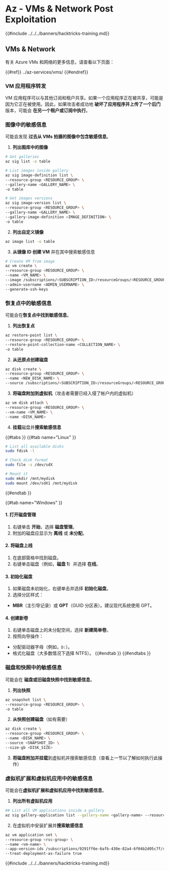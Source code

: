 # Az - VMs & Network Post Exploitation

{{#include ../../../banners/hacktricks-training.md}}

## VMs & Network

有关 Azure VMs 和网络的更多信息，请查看以下页面：

{{#ref}}
../az-services/vms/
{{#endref}}

### VM 应用程序转发

VM 应用程序可以与其他订阅和租户共享。如果一个应用程序正在被共享，可能是因为它正在被使用。因此，如果攻击者成功地 **破坏了应用程序并上传了一个后门** 版本，可能会 **在另一个租户或订阅中执行**。

### 图像中的敏感信息

可能会发现 **过去从 VMs 拍摄的图像中包含敏感信息**。

1. **列出图库中的图像**
```bash
# Get galleries
az sig list -o table

# List images inside gallery
az sig image-definition list \
--resource-group <RESOURCE_GROUP> \
--gallery-name <GALLERY_NAME> \
-o table

# Get images versions
az sig image-version list \
--resource-group <RESOURCE_GROUP> \
--gallery-name <GALLERY_NAME> \
--gallery-image-definition <IMAGE_DEFINITION> \
-o table
```
2. **列出自定义镜像**
```bash
az image list -o table
```
3. **从镜像 ID 创建 VM** 并在其中搜索敏感信息
```bash
# Create VM from image
az vm create \
--resource-group <RESOURCE_GROUP> \
--name <VM_NAME> \
--image /subscriptions/<SUBSCRIPTION_ID>/resourceGroups/<RESOURCE_GROUP>/providers/Microsoft.Compute/galleries/<GALLERY_NAME>/images/<IMAGE_DEFINITION>/versions/<IMAGE_VERSION> \
--admin-username <ADMIN_USERNAME> \
--generate-ssh-keys
```
### 恢复点中的敏感信息

可能会在**恢复点中找到敏感信息**。

1. **列出恢复点**
```bash
az restore-point list \
--resource-group <RESOURCE_GROUP> \
--restore-point-collection-name <COLLECTION_NAME> \
-o table
```
2. **从还原点创建磁盘**
```bash
az disk create \
--resource-group <RESOURCE_GROUP> \
--name <NEW_DISK_NAME> \
--source /subscriptions/<SUBSCRIPTION_ID>/resourceGroups/<RESOURCE_GROUP>/providers/Microsoft.Compute/restorePointCollections/<COLLECTION_NAME>/restorePoints/<RESTORE_POINT_NAME>
```
3. **将磁盘附加到虚拟机**（攻击者需要已经入侵了帐户内的虚拟机）
```bash
az vm disk attach \
--resource-group <RESOURCE_GROUP> \
--vm-name <VM_NAME> \
--name <DISK_NAME>
```
4. **挂载**磁盘并**搜索敏感信息**

{{#tabs }}
{{#tab name="Linux" }}
```bash
# List all available disks
sudo fdisk -l

# Check disk format
sudo file -s /dev/sdX

# Mount it
sudo mkdir /mnt/mydisk
sudo mount /dev/sdX1 /mnt/mydisk
```
{{#endtab }}

{{#tab name="Windows" }}

#### **1. 打开磁盘管理**

1. 右键单击 **开始**，选择 **磁盘管理**。
2. 附加的磁盘应显示为 **离线** 或 **未分配**。

#### **2. 将磁盘上线**

1. 在底部窗格中找到磁盘。
2. 右键单击磁盘（例如，**磁盘 1**）并选择 **在线**。

#### **3. 初始化磁盘**

1. 如果磁盘未初始化，右键单击并选择 **初始化磁盘**。
2. 选择分区样式：
- **MBR**（主引导记录）或 **GPT**（GUID 分区表）。建议现代系统使用 GPT。

#### **4. 创建新卷**

1. 右键单击磁盘上的未分配空间，选择 **新建简单卷**。
2. 按照向导操作：
- 分配驱动器字母（例如，`D:`）。
- 格式化磁盘（大多数情况下选择 NTFS）。
{{#endtab }}
{{#endtabs }}

### 磁盘和快照中的敏感信息

可能会在 **磁盘或旧磁盘快照中找到敏感信息**。

1. **列出快照**
```bash
az snapshot list \
--resource-group <RESOURCE_GROUP> \
-o table
```
2. **从快照创建磁盘**（如有需要）
```bash
az disk create \
--resource-group <RESOURCE_GROUP> \
--name <DISK_NAME> \
--source <SNAPSHOT_ID> \
--size-gb <DISK_SIZE>
```
3. **将磁盘附加并挂载**到虚拟机并搜索敏感信息（查看上一节以了解如何执行此操作）

### 虚拟机扩展和虚拟机应用中的敏感信息

可能会在**虚拟机扩展和虚拟机应用中找到敏感信息**。

1. **列出所有虚拟机应用**
```bash
## List all VM applications inside a gallery
az sig gallery-application list --gallery-name <gallery-name> --resource-group <res-group> --output table
```
2. 在虚拟机中安装扩展并**搜索敏感信息**
```bash
az vm application set \
--resource-group <rsc-group> \
--name <vm-name> \
--app-version-ids /subscriptions/9291ff6e-6afb-430e-82a4-6f04b2d05c7f/resourceGroups/Resource_Group_1/providers/Microsoft.Compute/galleries/myGallery/applications/myReverseShellApp/versions/1.0.2 \
--treat-deployment-as-failure true
```
{{#include ../../../banners/hacktricks-training.md}}
